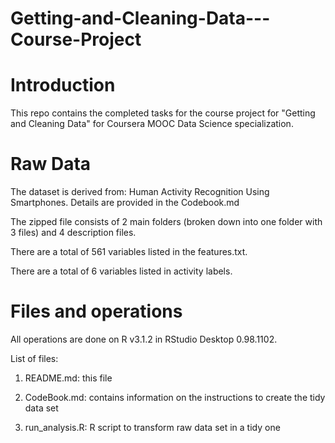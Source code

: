 # Getting-and-Cleaning-Data---Course-Project

# Introduction

This repo contains the completed tasks for the course project for "Getting and Cleaning Data" for Coursera MOOC Data Science specialization.

# Raw Data

The dataset is derived from: Human Activity Recognition Using Smartphones. Details are provided in the Codebook.md

The zipped file consists of 2 main folders (broken down into one folder with 3 files) and 4 description files.  

There are a total of 561 variables listed in the features.txt.

There are a total of 6 variables listed in activity labels.

# Files and operations

All operations are done on R v3.1.2 in RStudio Desktop 0.98.1102. 

List of files:

1. README.md: this file

2. CodeBook.md: contains information on the instructions to create the tidy data set

3. run_analysis.R: R script to transform raw data set in a tidy one


